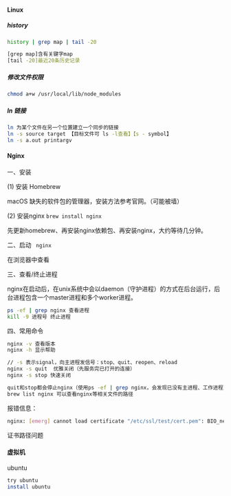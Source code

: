 #### Linux

##### history

```bash
history | grep map | tail -20

[grep map]含有关键字map
[tail -20]最近20条历史记录
```

##### 修改文件权限

```bash
chmod a+w /usr/local/lib/node_modules
```

##### ln 链接

```bash
ln 为某个文件在另一个位置建立一个同步的链接
ln -s source target 【目标文件可 ls -l查看】【s - symbol】
ln -s a.out printargv 
```

#### Nginx

一、安装

(1) 安装 Homebrew

 macOS 缺失的软件包的管理器，安装方法参考官网。（可能被墙）

(2) 安装nginx  `brew install nginx`

 先更新homebrew、再安装nginx依赖包、再安装nginx，大约等待几分钟。

二、启动 ` nginx`

 在浏览器中查看

三、查看/终止进程

nginx在启动后，在unix系统中会以daemon（守护进程）的方式在后台运行，后台进程包含一个master进程和多个worker进程。 

```bash
ps -ef | grep nginx 查看进程
kill -9 进程号 终止进程
```

四、常用命令

```bash
nginx -v 查看版本
nginx -h 显示帮助

// -s 表示signal，向主进程发信号：stop、quit、reopen、reload
nginx -s quit  优雅关闭（先服务完已打开的连接）
nginx -s stop 快速关闭

quit和stop都会停止nginx（使用ps -ef | grep nginx，会发现已没有主进程、工作进程），   
brew list nginx 可以查看nginx等相关文件的路径
```

报错信息：

```bash
nginx: [emerg] cannot load certificate "/etc/ssl/test/cert.pem": BIO_new_file() failed (SSL: error:02001002:system library:fopen:No such file or directory:fopen('/etc/ssl/test/cert.pem','r') error:2006D080:BIO routines:BIO_new_file:no such file)
```

证书路径问题



#### 虚拟机

ubuntu

```bash
try ubuntu
install ubuntu
```

